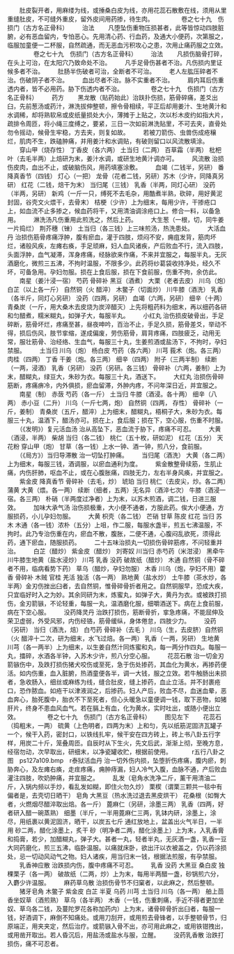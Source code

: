 <!-- { "loadSidebar": true } -->
　　肚皮裂开者，用麻缕为线，或捶桑白皮为线，亦用花蕊石散敷在线，须用从里重缝肚皮，不可缝外重皮，留外皮间用药掺，待生肉。
　　
　　卷之七十九　伤损门（古方名正骨科）
　　治法
　　凡堕坠伤重物压损甚者，此等皆惊动四肢脏腑，必有恶血留内，专怕恶心。先用清心药、行血药，及通大小便药，次第服之，临服加童便一二杯服，自然疏通，而无恶血污积攻心之患，次用止痛药服之立效。
　　
　　卷之七十九　伤损门（古方名正骨科）
　　治法
　　凡损伤脑骨打碎，在头上可治，在太阳穴乃致命处不治。
　　凡手足骨伤甚者不治。凡伤损内里证候多者不治。
　　肚肠半伤破者可治，全断者不可治。
　　老人左肱压碎者不治。伤破阴子者不治。
　　血出尽者不治。脉不实重者不治。
　　肩内耳后伤重透内者，皆不必用药。胁下伤透内者不治。
　　
　　卷之七十九　伤损门（古方名正骨科）
　　药方
　　黑龙散（贴药始此）治趺扑伤损，筋骨碎痛，差爻出臼，先前葱汤或药汁，淋洗拔伸整顿，擦令骨相续，平正后却用姜汁、生地黄汁和水调稀，却将熟软帛或皮纸量损处大小，薄摊于上贴之，次以杉木皮约如指大片，疏排令周匝，将小绳三度缚之，要紧，三日一次如前淋洗贴里，不可去夹，直骨处勿令摇动，候骨生牢稳，方去夹，则复如故。
　　若被刀箭伤、虫兽伤成疮穣烂，肌肉不生，跌磕肿痛，并用姜汁和水调贴，有破则留口以风流散填涂。
　　穿山甲（烧存性） 丁香皮（各六两） 土当归（二两） 百草霜（半两） 枇杷叶（去毛半两）上焙研为末，姜汁水调，或研生地黄汁调亦可。
　　风流散 治损伤皮肉，血出不止，或破脑伤风，用药填塞涂敷。
　　血竭（二钱半，另研） 番降真香节（四钱） 灯心（一把） 龙骨（花者二钱，另研）苏木（少许，同降真另研） 红花（二钱，焙干为末） 当归尾（三钱） 乳香（半两，同灯心研） 没药（半两，另研） 新鸡（一斤一只，缚死不去毛杂，用酷煮半熟，砍碎，用好黄泥封固，谷壳文火煨干，去骨末） 桔梗（少许）上为细末，每用少许，干掺疮口上，如血流不止多掺之，候血药将干，又用清油调涂疮口上。修合一料，以备急用。
　　淋洗汤凡伤重用此煎洗之，然后上药。
　　大生葱（一根，切，同牛姜一片捣烂） 荆芥穗（锉） 土当归（各三钱）上三味煎汤，热洗患处。
　　大活血丹 治损伤筋骨疼痛浮肿，腹有瘀血，灌于四肢，烦闷不安，痈疽发背，筋肉坏烂，诸般风疾，左瘫右痪，手足顽麻，妇人血风诸疾，产后败血不行，流入四肢，头面浮肿，血气凝滞，浑身疼痛，经脉欲来作痛，不来并宜服之，每服半丸，无灰酒磨化，微煎三五沸，不拘时温服，不限多少。此药将纱葛袋收持净处，经久不坏，可备急用。孕妇勿服。损在上食后服，损在下食前服，伤重不拘，余仿此。
　　南星（姜汁浸一宿） 芍药 骨碎补 黑豆（酒煮） 大栗（老者去皮） 川乌（炮）白芷（以上各一斤） 自然铜（火 醋淬） 木鳖子（切面炒） 川牛膝（酒洗） 乳香（各半斤，同灯心另研） 没药（四两，另研） 血竭（六两，另研） 细辛（十两）青桑炭（一斤，用大桑木去皮烧为炭淬醋灭）上先将粗药料为细末，再以细药各研和匀醋煮，糯米糊丸，如弹子大，每服半丸。
　　小红丸 治伤损皮破骨出，手足碎断，筋骨坏烂，疼痛至甚，昼夜呻吟，百治不止，手足久损，筋骨差爻，举动不得，损后伤风，肢节挛缩，遂成偏废，劳伤筋骨，肩背疼痛，四肢疲乏，动用无常，服壮筋骨、治经络、生血气，每服三十丸，生姜煎酒或盐汤下，不拘时，孕妇禁服。
　　土当归 川乌（炮） 杨白皮 芍药（各六两） 川芎 莪术（炮。各三两） 肉桂（四两） 丁香 干姜（炮。各三两） 细辛（四两） 附子（三两半制） 续断（一两，浸酒） 乳香（另研） 没药（另研。各三钱） 骨碎补（六两，姜制）上为末，醋糊丸，绿豆大，朱砂为衣。每服三十丸，酒送下。
　　大红丸 治损伤骨碎筋断，疼痛痹冷，内外俱损，瘀血留滞，外肿内疼，不问年深日近，并宜服之。
　　南星（制） 赤蔹 芍药（各一斤） 土当归 牛膝（酒浸。各十两） 细辛（八两） 赤小豆（二升） 川乌（一斤七两，炮） 自然铜（四两， 存性） 骨碎补（一斤，姜制） 青桑炭（五斤，醋淬）上为细末，醋糊丸，梧桐子大，朱砂为衣。每服三十丸，温酒下，醋汤亦可。损在上，食后服；损在下，空心服，伤重不时服。
　　（《发明》）复元活血汤 治从高坠下，恶血流于胁下，疼痛不可忍。
　　大黄（酒浸，半两） 柴胡 当归（各二钱） 桃仁（五十枚，研如泥） 红花（五分） 天花粉 穿山甲（炮） 甘草（各一钱）上水一钟、酒一钟，煎八分，食前服。
　　（《局方》）当归导滞散 治一切坠打肿痛。
　　当归尾（酒洗） 大黄（各二两）上为细末，每服三钱，酒调服，以瘀血通利为度。
　　紫金散整骨续筋，生肌止痛，内伤肝肺，呕血不止，或在心腹胀痛，四肢无力，左右半身风痪，并宜服之。
　　紫金皮 降真香节 骨碎补（去毛，炒） 琥珀 当归 桃仁（去皮尖，炒。各二两）蒲黄 大黄（煨。各一两） 续断（细者，五两）无名异（酒淬七次） 牛膝（酒浸一宿。各三两） 朴硝（半两度过净者）上为末，以苏木煎酒，调二钱，日进三服效。
　　加味大承气汤 治伤损极重，大小便不通者，方服此药。俟大小便通，方服损药，小儿孕妇勿服。
　　大黄 枳壳（各二钱） 芒硝 甘草 陈皮 红花 当归 苏木 木通（各一钱）浓朴（五分）上咀，作二服，每服水盏半，煎五七沸温服，不拘时。此乃专治伤重在内，瘀血不散，腹胀，二便不通，心腹闷乱欲死，须得此药，通下瘀血，随服损药。
　　二十五味治损丸一切损伤骨碎筋疼，不问轻重并治。
　　白芷（醋炒） 紫金皮（醋炒） 刘寄奴 川当归 赤芍药（米泔浸） 黑牵牛 川牛膝生地黄（盐水浸炒） 川芎 乳香 没药 破故纸（醋炒） 木通 自然铜（骨不碎者不用，临病看势下药） 草乌（醋炒，孕妇勿服） 木香 川乌（炮，孕妇不用）藿香 骨碎补 木贼 官桂 羌活 独活（各一两） 熟地黄（盐水炒） 土牛膝（茶水炒，各半两）金刃伤挫出臼者，去自然铜，惟骨碎骨折者用之。自然铜服早，恐成大疾，只宜临好时入之为妙。其余同研为末，炼蜜丸，如弹子大，黄丹为衣。或被跌打损伤，金刃箭镞，不论轻重，每服一丸，温酒磨化服，细嚼酒送下。病在上食前服，病在下空心服。
　　没药降灵丹 治跌打损伤，筋断骨折，挛急疼痛，不能屈伸及荣卫虚弱，外受风邪，内伤经铬，筋骨缓纵，身体倦怠，四肢少力。
　　没药（另研） 当归（酒洗，焙） 白芍药 骨碎补（去毛 ） 川乌（生，去皮脐）自然铜（火 醋淬十二次，研为细末，水飞过焙。各一两） 乳香（一两，另研） 生地黄 川芎（各一两半）上为细末，以生姜自然汁同炼蜜和丸，每一两分作四丸。每服一丸，擂碎，水酒各半钟，入苏木少许，煎八分空心服。
　　花蕊石散 治一切金刃箭镞伤中，及跌打损伤猪犬咬伤或至死，急于伤处掺药，其血化为黄水，再掺药便活。如内伤重，血入脏腑，热酒童便各半，调一大钱，服之立效。若牛触肠出未损者，急收肠入，细丝或麻练为线，缝合肚皮，缝上掺药，血止立活。并不封裹疮口，恐作脓血。如疮干以津液润之，后掺药。妇人产后，败血不尽，血迷血晕，恶血奔心，胎死腹中，胎衣不下至死者，但心头暖急以童便调一钱，取下恶物，如猪肝片，终身不患血风血气。若在膈上有血，化为黄水，实时吐出，或随小便出立效。
　　
　　卷之七十九　伤损门（古方名正骨科）
　　图见左下
　　花蕊石（捣粗末，一两） 硫黄（上色明者，四两为末）上和匀，先以纸筋泥固济瓦罐子一个，候干入药，密封口，以铁线扎牢，候干安在四方砖上，砖上书八卦五行字样，用炭二十斤，笼叠周匝。自辰时从下生火，先文后武，渐渐上彻，至晚方息，经宿勿动，次早取出，研细末，以净瓷罐收贮，根据前使用。
　　　r五行八卦之图　ps127a109.bmp　r泰狱活血丹 治一切外伤内损，坠堕折伤疼痛，腹内瘀，刺胁奔心，及左瘫右痪，走疰疼痛，痈肿痔漏，妇人冷气入腹，血脉不通，产后败血灌注四肢，吹奶肿痛，并宜服之。
　　乱发（皂角水洗净二斤，薰干用清油二斤，入锅内频以手炒，看乱发如糊，即住火勿久炒） 栗楔（谓栗三颗共一毯中有偏者是，去壳切日晒干） 皂角 大黑豆（热水洗过退去黑皮烘干） 花桑根（如臀大者，火燃烟尽醋淬取出焙。各一斤） 蓖麻仁（另研，涂墨三两） 乳香（四两，好者研入醋一碗蒸熟） 细墨（半斤，一半用蓖麻仁三两，乳钵内研，涂墨上，涂尽，用纸裹以黄泥固济，晒干，以炭五七斤 通红放地上，盆盖出火气半日，一半用 砂二两，醋化涂墨上，炙干 砂（明净者二两，醋化涂墨上）上为末，入乳香膏和捣膏，若少，加醋糊丸，弹子大。甚者一丸，轻者半丸，无灰酒一盏，乳香一豆大同药磨化，煎三五沸，临卧温服。以痛就床卧，欲出汗以衣被盖之，仍以药涂损处，忌一切动风动气之物。妇人诸疾，用当归末一钱，根据法煎服，有孕禁服。
　　乳香神应散 治跌损内伤，腹中疼痛不可忍。
　　乳香 没药 大黑豆 桑白皮 独稞栗子（各一两） 破故纸（二两，炒）上为末，每用半两醋一盏，砂锅煎六分，入麝少许温服。
　　麻药草乌散 治损伤骨节不归窠者，以此麻之，然后整顿。
　　猪牙皂角 木鳖子 紫金皮 白芷 半夏 乌药 川芎 土当归 川乌（各一两） 舶上茴香坐奴草（酒煎熟） 草乌（各半两） 木香（一钱，伤重刺痛，手近不得者更加坐奴、草乌各二钱，及蔓陀罗花各称加药内）上为末，诸骨碎骨折出臼者，每服一钱，好酒调下，麻倒不知痛处。或用刀刮开，或用煎去骨锋者，以手整顿骨节，归原端正，用夹夹定，然后治疗。或箭镞入骨不出，亦可用此麻之，或用铁钳拽出，或用凿开取出。若人昏沉后，用盐汤或盐水与服，立醒。
　　没药乳香散 治跌打损伤，痛不可忍者。
